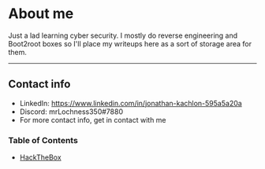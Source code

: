 # About me


Just a lad learning cyber security. 
I mostly do reverse engineering and Boot2root boxes so I'll place my writeups here as a sort of storage area for them.

-----------------
## Contact info

* LinkedIn: https://www.linkedin.com/in/jonathan-kachlon-595a5a20a
* Discord: mrLochness350#7880
* For more contact info, get in contact with me


### Table of Contents
- [HackTheBox](/docs/htb/htb.md)
